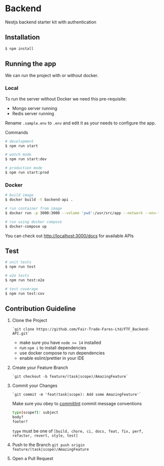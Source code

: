 # Backend

Nestjs backend starter kit with authentication

## Installation

```bash
$ npm install
```

## Running the app

We can run the project with or without docker.

### Local

To run the server without Docker we need this pre-requisite:

- Mongo server running
- Redis server running

Rename `.sample.env` to `.env` and edit it as your needs to configure the app.

Commands

```bash
# development
$ npm run start

# watch mode
$ npm run start:dev

# production mode
$ npm run start:prod
```

### Docker

```bash
# build image
$ docker build -t backend-api .

# run container from image
$ docker run -p 3000:3000 --volume 'pwd':/usr/src/app --network --env-file .env backend-api

# run using docker compose
$ docker-compose up
```

You can check out [http://localhost:3000/docs](http://localhost:3000/docs) for available APIs

## Test

```bash
# unit tests
$ npm run test

# e2e tests
$ npm run test:e2e

# test coverage
$ npm run test:cov
```

## Contribution Guideline

1.  Clone the Project

        `git clone https://github.com/Fair-Trade-Fares-Ltd/FTF_Backend-API.git`

    - make sure you have `node >= 14` installed
    - run `npm i` to install dependencies
    - use docker compose to run dependencies
    - enable eslint/prettier in your IDE

2.  Create your Feature Branch

        `git checkout -b feature/(task|scope)/AmazingFeature`

3.  Commit your Changes

        `git commit -m 'feat(task|scope): Add some AmazingFeature'`

    Make sure you obey to [commitlint](https://github.com/conventional-changelog/commitlint/#what-is-commitlint) commit message conventions

    ```bash
    type(scope?): subject
    body?
    footer?
    ```

    `type` must be one of `[build, chore, ci, docs, feat, fix, perf, refactor, revert, style, test]`

4.  Push to the Branch
    `git push origin feature/(task|scope)/AmazingFeature`
5.  Open a Pull Request

